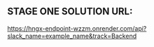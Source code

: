 ## STAGE ONE SOLUTION URL:
https://hngx-endpoint-wzzm.onrender.com/api?slack_name=example_name&track=Backend